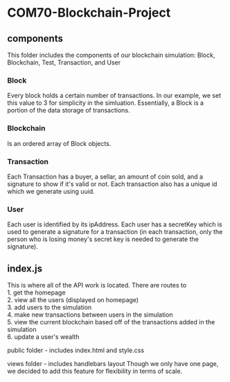# COM70-Blockchain-Project

<h2>components</h2>
This folder includes the components of our blockchain simulation: Block, Blockchain, Test, Transaction, and User

<h3>Block</h3>
Every block holds a certain number of transactions. In our example, we set this value to 3 for simplicity in the simluation. Essentially, a Block is a portion of the data storage of transactions. 

<h3>Blockchain</h3>
Is an ordered array of Block objects. 

<h3>Transaction</h3>
Each Transaction has a buyer, a sellar, an amount of coin sold, and a signature to show if it's valid or not. Each transaction also has a unique id which we generate using uuid. 

<h3>User</h3>
Each user is identified by its ipAddress. Each user has a secretKey which is used to generate a signature for a transaction (in each transaction, only the person who is losing money's secret key is needed to generate the signature). 

<h2>index.js</h2>
This is where all of the API work is located. There are routes to <br>
1. get the homepage <br>
2. view all the users (displayed on homepage) <br>
3. add users to the simulation <br>
4. make new transactions between users in the simulation <br>
5. view the current blockchain based off of the transactions added in the simulation <br>
6. update a user's wealth <br>

public folder - includes index.html and style.css

views folder - includes handlebars layout
Though we only have one page, we decided to add this feature for flexibility in terms of scale. 
